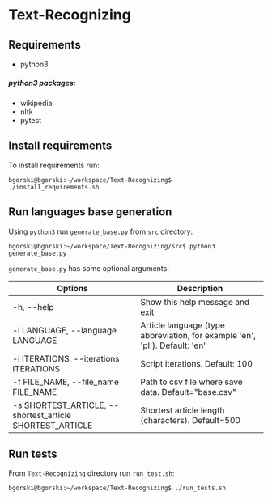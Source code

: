 # Text-Recognizing

## Requirements

- python3

##### python3 packages:
- wikipedia
- nltk
- pytest

## Install requirements
To install requirements run:
```commandline
bgorski@bgorski:~/workspace/Text-Recognizing$ ./install_requirements.sh 
```


## Run languages base generation
Using `python3` run `generate_base.py` from `src` directory:
```commandline
bgorski@bgorski:~/workspace/Text-Recognizing/src$ python3 generate_base.py
```

`generate_base.py` has some optional arguments:

Options | Description 
--- | ---
-h, --help | Show this help message and exit
-l LANGUAGE, --language LANGUAGE | Article language (type abbreviation, for example 'en', 'pl'). Default: 'en'
-i ITERATIONS, --iterations ITERATIONS | Script iterations. Default: 100
-f FILE_NAME, --file_name FILE_NAME | Path to csv file where save data. Default="base.csv"
-s SHORTEST_ARTICLE, --shortest_article SHORTEST_ARTICLE | Shortest article length (characters). Default=500


## Run tests
From `Text-Recognizing` directory run `run_test.sh`:
```commandline
bgorski@bgorski:~/workspace/Text-Recognizing$ ./run_tests.sh 
```
